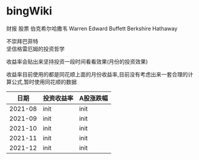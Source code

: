 # bingWiki
财报  股票  伯克希尔哈撒韦  Warren Edward Buffett   Berkshire Hathaway



不崇拜巴菲特<br>
坚信格雷厄姆的投资哲学

收益率会贴出来坚持投资一段时间看看效果(月份的投资效果)<br>

收益率目前使用的都是同花顺上面的月份收益率,目前没有考虑出来一套合理的计算公式,暂时使用同花顺的数据

|  日期   | 投资收益率 | A股涨跌幅  |
|  ----  | ----  | ----  |
| 2021-08  | init | init |
| 2021-09  | init | init |
| 2021-10  | init | init |
| 2021-11  | init | init |
| 2021-12  | init | init |



